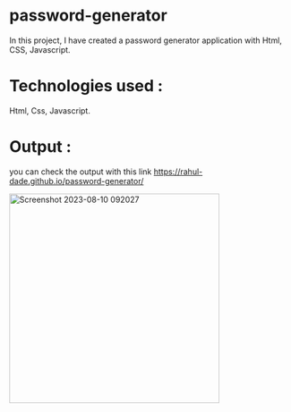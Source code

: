 # password-generator

In this project, I have created a password generator application with Html, CSS, Javascript.

# Technologies used :

Html, Css, Javascript.

# Output :

you can check the output with this link https://rahul-dade.github.io/password-generator/

<img width="375" alt="Screenshot 2023-08-10 092027" src="https://github.com/Rahul-Dade/password-generator/assets/91328026/8153de4a-567c-4a3c-b193-a13992f5b7ac">


